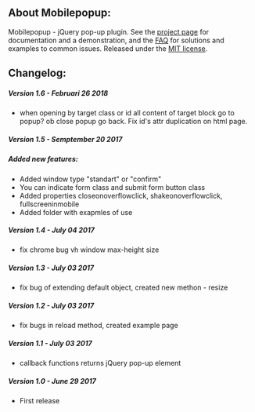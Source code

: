 ## About Mobilepopup:
Mobilepopup - jQuery pop-up plugin.  See the [project page](http://alexeydudka.com/mobilepopup/) for documentation and a demonstration, and the [FAQ](http://alexeydudka.com/mobilepopup/) for solutions and examples to common issues.  Released under the [MIT license](http://www.opensource.org/licenses/mit-license.php).


## Changelog:

##### Version 1.6 - Februari 26 2018
* when opening by target class or id all content of target block go to popup? ob close popup go back. Fix id's attr duplication on html page.

##### Version 1.5 - Semptember 20 2017
##### Added new features:
* Added window type "standart" or "confirm"
* You can indicate form class and submit form button class
* Added properties closeonoverflowclick, shakeonoverflowclick, fullscreeninmobile
* Added folder with exapmles of use

##### Version 1.4 - July 04 2017
* fix chrome bug vh window max-height size

##### Version 1.3 - July 03 2017
* fix bug of extending default object, created new methon - resize

##### Version 1.2 - July 03 2017
* fix bugs in reload method, created example page

##### Version 1.1 - July 03 2017
* callback functions returns jQuery pop-up element

##### Version 1.0 - June 29 2017
* First release
